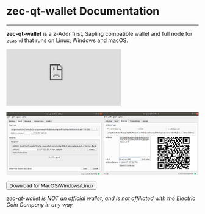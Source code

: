 # zec-qt-wallet Documentation

---

**zec-qt-wallet** is a z-Addr first, Sapling compatible wallet and full node for `zcashd` that runs on Linux, Windows and macOS.

<div class="video_container">
    <iframe src="https://www.youtube-nocookie.com/embed/qyIjX4sq_k4" frameborder="0" allow="accelerometer; autoplay; encrypted-media; gyroscope; picture-in-picture" allowfullscreen class="video"></iframe>
</div>

![Zec QT Wallet](images/screenshot-sub.png)

<div class="downloadbinbutton"><a href="https://github.com/ZcashFoundation/zec-qt-wallet/releases"><button class="button">Download for MacOS/Windows/Linux</button></a></div>

_zec-qt-wallet is NOT an official wallet, and is not affiliated with the Electric Coin Company in any way._